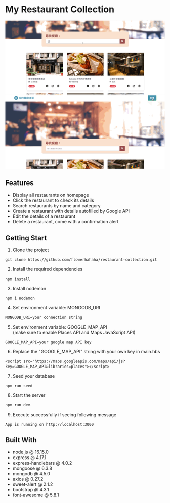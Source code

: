 # My Restaurant Collection
![demo](/public/images/S2-3_A7_01.gif)
![demo](/public/images/S2-3_A7_02.gif)

## Features
- Display all restaurants on homepage
- Click the restaurant to check its details
- Search restaurants by name and category
- Create a restaurant with details autofilled by Google API
- Edit the details of a restaurant
- Delete a restaurant, come with a confirmation alert

## Getting Start

1. Clone the project

```
git clone https://github.com/flowerhahaha/restaurant-collection.git
```

2. Install the required dependencies

```
npm install
```

3. Install nodemon 

```
npm i nodemon
```

4. Set environment variable: MONGODB_URI 

```
MONGODB_URI=your connection string
```

5. Set environment variable: GOOGLE_MAP_API<br>
(make sure to enable Places API and Maps JavaScript API) 

```
GOOGLE_MAP_API=your google map API key
```

6. Replace the "GOOGLE_MAP_API" string with your own key in main.hbs

```
<script src="https://maps.googleapis.com/maps/api/js?key=GOOGLE_MAP_API&libraries=places"></script>
```

7. Seed your database 

```
npm run seed
```

8. Start the server

```
npm run dev
```

9. Execute successfully if seeing following message

```
App is running on http://localhost:3000
```

## Built With
-  node.js @ 16.15.0
-  express @ 4.17.1
-  express-handlebars @ 4.0.2
-  mongoose @ 6.3.8
-  mongodb @ 4.5.0
-  axios @ 0.27.2
-  sweet-alert @ 2.1.2
-  bootstrap @ 4.3.1
-  font-awesome @ 5.8.1

